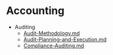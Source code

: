 
# Accounting

- Auditing
  - [Audit-Methodology.md](./Audit-Methodology.md)
  - [Audit-Planning-and-Execution.md](./Audit-Planning-and-Execution.md)
  - [Compliance-Auditing.md](./Compliance-Auditing.md)
